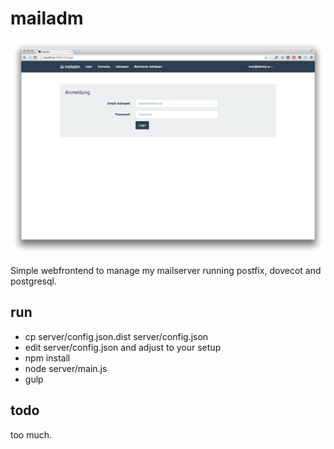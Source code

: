 # mailadm #

![mailadm](assets/img/mailadm.png)

Simple webfrontend to manage my mailserver running postfix, dovecot and postgresql.

## run ##

* cp server/config.json.dist server/config.json
* edit server/config.json and adjust to your setup
* npm install
* node server/main.js
* gulp


## todo ##

too much.

